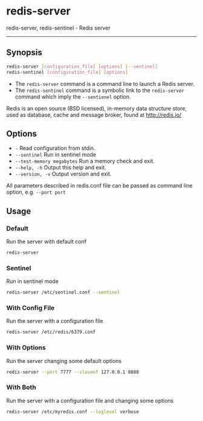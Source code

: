 # redis-server

redis-server, redis-sentinel - Redis server

---

## Synopsis

```bash
redis-server [configuration_file] [options] [--sentinel]
redis-sentinel [configuration_file] [options]
```

- The `redis-server` command is a command line to launch a Redis server.
- The `redis-sentinel` command is a symbolic link to the `redis-server` command which imply the `--sentionel` option.

Redis is an open source (BSD licensed), in-memory data structure store, used as database, cache and message broker, found at http://redis.io/

## Options

- `-` Read configuration from stdin.
- `--sentinel` Run in sentinel mode
- `--test-memory megabytes` Run a memory check and exit.
- `--help, -h` Output this help and exit.
- `--version, -v` Output version and exit.

All parameters described in redis.conf file can be passed as command line option, e.g. `--port port`

## Usage

### Default

Run the server with default conf

```bash
redis-server
```

### Sentinel

Run in sentinel mode

```bash
redis-server /etc/sentinel.conf --sentinel
```

### With Config File

Run the server with a configuration file

```bash
redis-server /etc/redis/6379.conf
```

### With Options

Run the server changing some default options

```bash
redis-server --port 7777 --slaveof 127.0.0.1 8888
```

### With Both

Run the server with a configuration file and changing some options

```bash
redis-server /etc/myredis.conf --loglevel verbose
```
